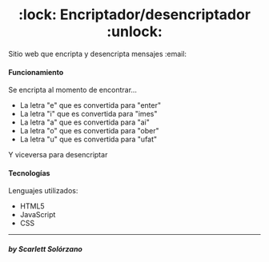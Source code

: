 <h1 align="center"> :lock: Encriptador/desencriptador :unlock: </h1>
<p>Sitio web que encripta y desencripta mensajes :email: </p>

<h4>Funcionamiento</h4>
<p>Se encripta al momento de encontrar...</p>
<ul> 
<li>La letra "e" que es convertida para "enter"</li>
<li>La letra "i" que es convertida para "imes"</li>
<li>La letra "a" que es convertida para "ai"</li>
<li>La letra "o" que es convertida para "ober"</li>
<li>La letra "u" que es convertida para "ufat"</li>
</ul>
<p>Y viceversa para desencriptar</p>

<h4>Tecnologías</h4>
<p>Lenguajes utilizados:</p>
<ul> 
<li>HTML5</li>
<li>JavaScript</li>
<li>CSS</li>
</ul>

<hr>

<h5>by Scarlett Solórzano</h5>

